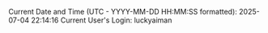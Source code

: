 Current Date and Time (UTC - YYYY-MM-DD HH:MM:SS formatted): 2025-07-04 22:14:16
Current User's Login: luckyaiman
